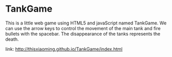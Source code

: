 # TankGame
This is a little web game using HTML5 and javaScript named TankGame. We can use the arrow keys to control the movement of the main tank and fire bullets with the spacebar. The disappearance of the tanks represents the death.
 
link: http://thisxiaoming.github.io/TankGame/index.html
